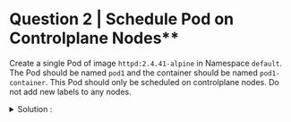 # Question 2 | Schedule Pod on Controlplane Nodes**

Create a single Pod of image `httpd:2.4.41-alpine` in Namespace `default`. The Pod should be named `pod1` and the container should be named `pod1-container`. This Pod should only be scheduled on controlplane nodes. Do not add new labels to any nodes.

<details>
<summary>Solution :</summary>

First we find the controlplane node(s) and their taints:

```shell
k get node # find controlplane node

k describe node cluster1-controlplane1 | grep Taint -A1 # get controlplane node taints

k get node cluster1-controlplane1 --show-labels # get controlplane node labels
```

Next we create the Pod template:

```shell
k run pod1 --image=httpd:2.4.41-alpine --dry-run=client -o yaml > 2.yaml
```

Perform the necessary changes manually. Use the Kubernetes docs and search for example for tolerations and nodeSelector to find examples:

```shell
vim 2.yaml
```

```yaml
apiVersion: v1
kind: Pod
metadata:
  creationTimestamp: null
  labels:
    run: pod1
  name: pod1
spec:
  containers:
  - image: httpd:2.4.41-alpine
    name: pod1-container                       # change
    resources: {}
  dnsPolicy: ClusterFirst
  restartPolicy: Always
  tolerations:                                 # add
  - effect: NoSchedule                         # add
    key: node-role.kubernetes.io/control-plane # add
  nodeSelector:                                # add
    node-role.kubernetes.io/control-plane: ""  # add
status: {}
```

Important here to add the toleration for running on controlplane nodes, but also the nodeSelector to make sure it only runs on controlplane nodes. If we only specify a toleration the Pod can be scheduled on controlplane or worker nodes.

Now we create it:

```shell
k -f 2.yaml create
```

Let's check if the pod is scheduled:

```shell
k get pod pod1 -o wide
```

Output should be like

```text
NAME   READY   STATUS    RESTARTS   ...    NODE                     NOMINATED NODE
pod1   1/1     Running   0          ...    cluster1-controlplane1   <none>
```
